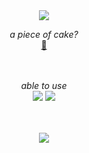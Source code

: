 <!DOCTYPE html>
<html>
 <body>
  <div align = "center">
   <!-- title -->
   <img src = "https://capsule-render.vercel.app/api?type=transparent&color=000000&height=150&section=header&text=Cookie%20Yoon&fontSize=70&fontColor=e3dbeb"/>
   
   <!-- github blog -->
   <i>a piece of cake?</i><br/>
   <a href = "https://cookie-yoon.github.io" title = "yum yum" target = "_blank">🍰</a><br/><br/><br/>

   <!-- stacks -->
   <i>able to use</i><br/>
   <a href = "https://www.python.org/"><img src = "https://img.shields.io/badge/-Python-3776AB?logo=python&logoColor=FFD43B&style=for-the-badge"></a>
   <a href = "https://en.wikipedia.org/wiki/C_(programming_language)"><img src = "https://img.shields.io/badge/-C-grey?logo=C&logoColor=A8B9CC&style=for-the-badge"></a><br/><br/><br/>
   
   <!-- top langs -->
   <img src = "https://github-readme-stats.vercel.app/api/top-langs/?username=cookie-yoon&layout=compact&title_color=e3dbeb&text_color=b3b3b3&bg_color=4a4a4a&hide_border=1&border_radius=20"/>

   <!-- contacts
   <i>ask me in</i><br/>
   <a href = "mailto:my.cookie.yoon@gmail.com" target = "_blank"><img src = "https://img.shields.io/badge/-my.cookie.yoon@gmail.com-EA4335?logo=Gmail&logoColor=white&style=for-the-badge"></a>
   -->
  </div>
 </body>
</html>
<!--
**cookie-yoon/cookie-yoon** is a ✨ _special_ ✨ repository because its `README.md` (this file) appears on your GitHub profile.

Here are some ideas to get you started:

- 🔭 I’m currently working on ...
- 🌱 I’m currently learning ...
- 👯 I’m looking to collaborate on ...
- 🤔 I’m looking for help with ...
- 💬 Ask me about ...
- 📫 How to reach me: ...
- 😄 Pronouns: ...
- ⚡ Fun fact: ...
-->
